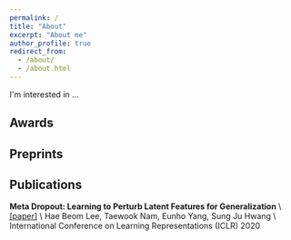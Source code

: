 ```yaml
---
permalink: /
title: "About"
excerpt: "About me"
author_profile: true
redirect_from:
  - /about/
  - /about.html
---
```


I'm interested in ...

## Awards

## Preprints

## Publications

**Meta Dropout: Learning to Perturb Latent Features for Generalization** \\
[[paper]](https://openreview.net/pdf?id=BJgd81SYwr) \\
Hae Beom Lee, Taewook Nam, Eunho Yang, Sung Ju Hwang \\
International Conference on Learning Representations (ICLR) 2020
